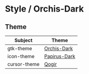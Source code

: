 

# Style / Orchis-Dark


## Theme

| Subject | Theme |
| --- | --- |
| gtk-theme | [Orchis-Dark](https://github.com/vinceliuice/Orchis-theme) |
| icon-theme | [Papirus-Dark](https://github.com/PapirusDevelopmentTeam/papirus-icon-theme) |
| cursor-theme | [Qogir](https://github.com/vinceliuice/Qogir-icon-theme/tree/master/src/cursors) |
